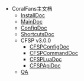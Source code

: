+ CoralFans主文档
  + [InstallDoc](/InstallDoc.md)
  + [MainDoc](/MainDoc.md)
  + [ConfigDoc](/ConfigDoc.md)
  + [ShortcutsDoc](/ShortcutsDoc.md)
  + CFSP v3.0.0
    + [CFSPConfigDoc](/CFSP/CFSPConfigDoc.md)
    + [CFSPCommandDoc](/CFSP/CFSPCommandDoc.md)
    + [CFSPLuaDoc](/CFSP/CFSPLuaDoc.md)
    + [CFSPApiDoc](/CFSP/CFSPApiDoc.md)
  + [QA](/QA.md)
